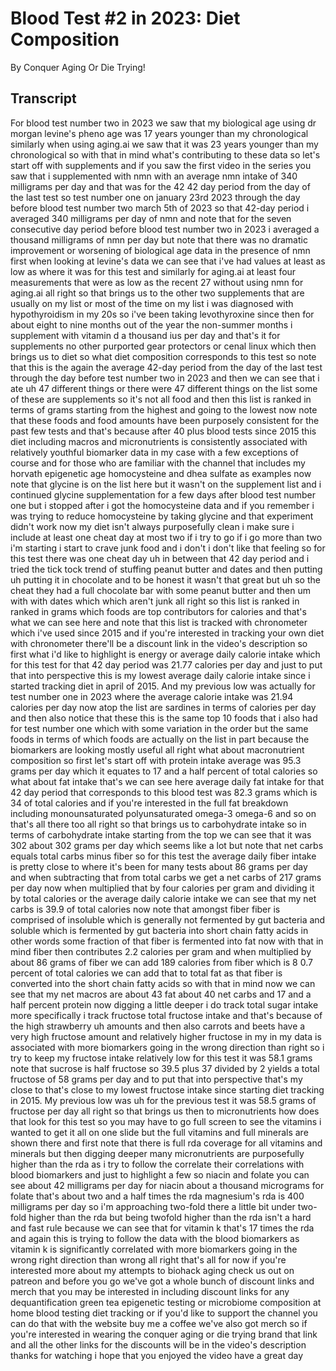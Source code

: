 # Blood Test #2 in 2023: Diet Composition

By Conquer Aging Or Die Trying! 


## Transcript

For blood test number two in 2023 we saw that my biological age using dr morgan levine's pheno age was 17 years younger than my chronological similarly when using aging.ai we saw that it was 23 years younger than my chronological so with that in mind what's contributing to these data so let's start off with supplements and if you saw the first video in the series you saw that i supplemented with nmn with an average nmn intake of 340 milligrams per day and that was for the 42 42 day period from the day of the last test so test number one on january 23rd 2023 through the day before blood test number two march 5th of 2023 so that 42-day period i averaged 340 milligrams per day of nmn and note that for the seven consecutive day period before blood test number two in 2023 i averaged a thousand milligrams of nmn per day but note that there was no dramatic improvement or worsening of biological age data in the presence of nmn first when looking at levine's data we can see that i've had values at least as low as where it was for this test and similarly for aging.ai at least four measurements that were as low as the recent 27 without using nmn for aging.ai all right so that brings us to the other two supplements that are usually on my list or most of the time on my list i was diagnosed with hypothyroidism in my 20s so i've been taking levothyroxine since then for about eight to nine months out of the year the non-summer months i supplement with vitamin d a thousand ius per day and that's it for supplements no other purported gear protectors or cenal linux which then brings us to diet so what diet composition corresponds to this test so note that this is the again the average 42-day period from the day of the last test through the day before test number two in 2023 and then we can see that i ate uh 47 different things or there were 47 different things on the list some of these are supplements so it's not all food and then this list is ranked in terms of grams starting from the highest and going to the lowest now note that these foods and food amounts have been purposely consistent for the past few tests and that's because after 40 plus blood tests since 2015 this diet including macros and micronutrients is consistently associated with relatively youthful biomarker data in my case with a few exceptions of course and for those who are familiar with the channel that includes my horvath epigenetic age homocysteine and dhea sulfate as examples now note that glycine is on the list here but it wasn't on the supplement list and i continued glycine supplementation for a few days after blood test number one but i stopped after i got the homocysteine data and if you remember i was trying to reduce homocysteine by taking glycine and that experiment didn't work now my diet isn't always purposefully clean i make sure i include at least one cheat day at most two if i try to go if i go more than two i'm starting i start to crave junk food and i don't i don't like that feeling so for this test there was one cheat day uh in between that 42 day period and i tried the tick tock trend of stuffing peanut butter and dates and then putting uh putting it in chocolate and to be honest it wasn't that great but uh so the cheat they had a full chocolate bar with some peanut butter and then um with with dates which which aren't junk all right so this list is ranked in ranked in grams which foods are top contributors for calories and that's what we can see here and note that this list is tracked with chronometer which i've used since 2015 and if you're interested in tracking your own diet with chronometer there'll be a discount link in the video's description so first what i'd like to highlight is energy or average daily calorie intake which for this test for that 42 day period was 21.77 calories per day and just to put that into perspective this is my lowest average daily calorie intake since i started tracking diet in april of 2015. And my previous low was actually for test number one in 2023 where the average calorie intake was 21.94 calories per day now atop the list are sardines in terms of calories per day and then also notice that these this is the same top 10 foods that i also had for test number one which with some variation in the order but the same foods in terms of which foods are actually on the list in part because the biomarkers are looking mostly useful all right what about macronutrient composition so first let's start off with protein intake average was 95.3 grams per day which it equates to 17 and a half percent of total calories so what about fat intake that's we can see here average daily fat intake for that 42 day period that corresponds to this blood test was 82.3 grams which is 34 of total calories and if you're interested in the full fat breakdown including monounsaturated polyunsaturated omega-3 omega-6 and so on that's all there too all right so that brings us to carbohydrate intake so in terms of carbohydrate intake starting from the top we can see that it was 302 about 302 grams per day which seems like a lot but note that net carbs equals total carbs minus fiber so for this test the average daily fiber intake is pretty close to where it's been for many tests about 86 grams per day and when subtracting that from total carbs we get a net carbs of 217 grams per day now when multiplied that by four calories per gram and dividing it by total calories or the average daily calorie intake we can see that my net carbs is 39.9 of total calories now note that amongst fiber fiber is comprised of insoluble which is generally not fermented by gut bacteria and soluble which is fermented by gut bacteria into short chain fatty acids in other words some fraction of that fiber is fermented into fat now with that in mind fiber then contributes 2.2 calories per gram and when multiplied by about 86 grams of fiber we can add 189 calories from fiber which is 8 0.7 percent of total calories we can add that to total fat as that fiber is converted into the short chain fatty acids so with that in mind now we can see that my net macros are about 43 fat about 40 net carbs and 17 and a half percent protein now digging a little deeper i do track total sugar intake more specifically i track fructose total fructose intake and that's because of the high strawberry uh amounts and then also carrots and beets have a very high fructose amount and relatively higher fructose in my in my data is associated with more biomarkers going in the wrong direction than right so i try to keep my fructose intake relatively low for this test it was 58.1 grams note that sucrose is half fructose so 39.5 plus 37 divided by 2 yields a total fructose of 58 grams per day and to put that into perspective that's my close to that's close to my lowest fructose intake since starting diet tracking in 2015. My previous low was uh for the previous test it was 58.5 grams of fructose per day all right so that brings us then to micronutrients how does that look for this test so you may have to go full screen to see the vitamins i wanted to get it all on one slide but the full vitamins and full minerals are shown there and first note that there is full rda coverage for all vitamins and minerals but then digging deeper many micronutrients are purposefully higher than the rda as i try to follow the correlate their correlations with blood biomarkers and just to highlight a few so niacin and folate you can see about 42 milligrams per day for niacin about a thousand micrograms for folate that's about two and a half times the rda magnesium's rda is 400 milligrams per day so i'm approaching two-fold there a little bit under two-fold higher than the rda but being twofold higher than the rda isn't a hard and fast rule because we can see that for vitamin k that's 17 times the rda and again this is trying to follow the data with the blood biomarkers as vitamin k is significantly correlated with more biomarkers going in the wrong right direction than wrong all right that's all for now if you're interested more about my attempts to biohack aging check us out on patreon and before you go we've got a whole bunch of discount links and merch that you may be interested in including discount links for any dequantification green tea epigenetic testing or microbiome composition at home blood testing diet tracking or if you'd like to support the channel you can do that with the website buy me a coffee we've also got merch so if you're interested in wearing the conquer aging or die trying brand that link and all the other links for the discounts will be in the video's description thanks for watching i hope that you enjoyed the video have a great day
